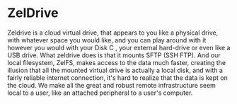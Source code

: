 # ZelDrive
Zeldrive is a cloud virtual drive, that appears to you like a physical drive, with whatever space you would like, and you can play around with it however you would with your Disk C , 
your external hard-drive or even like a USB drive.
What zeldrive does is that it mounts SFTP (SSH FTP). And our local filesystem, ZelFS, makes access to the data much faster, creating the illusion that all the mounted virtual drive is actually a local disk, and with a fairly reliable internet connection, it's hard to realize that the data is kept on the cloud. We make all the great and robust remote infrastructure seem local to a user, 
like an attached peripheral to a user's computer.

